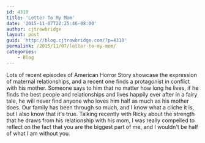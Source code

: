 ```yaml
---
id: 4310
title: 'Letter To My Mom'
date: '2015-11-07T22:25:46-08:00'
author: cjtrowbridge
layout: post
guid: 'http://blog.cjtrowbridge.com/?p=4310'
permalink: /2015/11/07/letter-to-my-mom/
categories:
    - Blog
---
```


Lots of recent episodes of American Horror Story showcase the expression of maternal relationships, and a recent one finds a protagonist in conflict with his mother. Someone says to him that no matter how long he lives, if he finds the best people and relationships and lives happily ever after in a fairy tale, he will never find anyone who loves him half as much as his mother does. Our family has been through so much, and I know what a cliche it is, but I also know that it's true. Talking recently with Ricky about the strength that he draws from his relationship with his mom, I was really compelled to reflect on the fact that you are the biggest part of me, and I wouldn't be half of what I am without you.